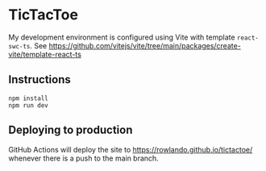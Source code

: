 # TicTacToe

My development environment is configured using Vite with template `react-swc-ts`. See https://github.com/vitejs/vite/tree/main/packages/create-vite/template-react-ts

## Instructions

```
npm install
npm run dev
```

## Deploying to production

GitHub Actions will deploy the site to https://rowlando.github.io/tictactoe/ whenever there is a push to the main branch.
